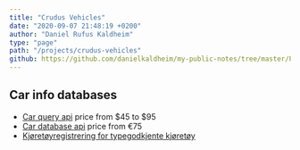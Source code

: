 ```yaml
---
title: "Crudus Vehicles"
date: "2020-09-07 21:48:19 +0200"
author: "Daniel Rufus Kaldheim"
type: "page"
path: "/projects/crudus-vehicles"
github: https://github.com/danielkaldheim/my-public-notes/tree/master/Projects/Crudus%20Vehicles
---
```



## Car info databases

- [Car query api](https://www.carqueryapi.com/) price from $45 to $95
- [Car database api](https://www.car-database-api.com/) price from €75
- [Kjøretøyregistrering for typegodkjente kjøretøy](https://hotell.difi.no/?dataset=vegvesen/utek)
